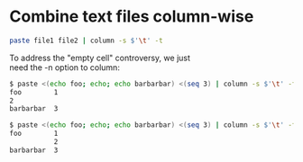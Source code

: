 # Combine text files column-wise  

```sh
paste file1 file2 | column -s $'\t' -t
```

To address the "empty cell" controversy, we just  
need the -n option to column:  

```sh
$ paste <(echo foo; echo; echo barbarbar) <(seq 3) | column -s $'\t' -t
foo        1
2
barbarbar  3

$ paste <(echo foo; echo; echo barbarbar) <(seq 3) | column -s $'\t' -tn
foo        1
           2
barbarbar  3
```

